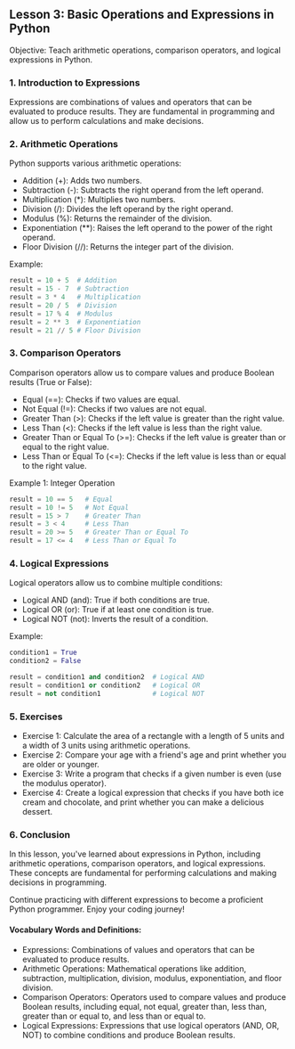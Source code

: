 ## Lesson 3: Basic Operations and Expressions in Python

Objective: 
Teach arithmetic operations, comparison operators, and logical expressions in Python.

### 1. Introduction to Expressions
Expressions are combinations of values and operators that can be evaluated to produce results. They are fundamental in programming and allow us to perform calculations and make decisions.

###  2. Arithmetic Operations
Python supports various arithmetic operations:
- Addition (+): Adds two numbers.
- Subtraction (-): Subtracts the right operand from the left operand.
- Multiplication (\*): Multiplies two numbers.
- Division (/): Divides the left operand by the right operand.
- Modulus (%): Returns the remainder of the division.
- Exponentiation (\*\*): Raises the left operand to the power of the right operand.
- Floor Division (//): Returns the integer part of the division.

Example:
```python
result = 10 + 5  # Addition
result = 15 - 7  # Subtraction
result = 3 * 4   # Multiplication
result = 20 / 5  # Division
result = 17 % 4  # Modulus
result = 2 ** 3  # Exponentiation
result = 21 // 5 # Floor Division
```

### 3. Comparison Operators
Comparison operators allow us to compare values and produce Boolean results (True or False):
- Equal (\==): Checks if two values are equal.
- Not Equal (!=): Checks if two values are not equal.
- Greater Than (>): Checks if the left value is greater than the right value.
- Less Than (<): Checks if the left value is less than the right value.
- Greater Than or Equal To (>=): Checks if the left value is greater than or equal to the right value.
- Less Than or Equal To (<=): Checks if the left value is less than or equal to the right value.

Example 1: Integer Operation
```python
result = 10 == 5   # Equal
result = 10 != 5   # Not Equal
result = 15 > 7    # Greater Than
result = 3 < 4     # Less Than
result = 20 >= 5   # Greater Than or Equal To
result = 17 <= 4   # Less Than or Equal To
```

### 4. Logical Expressions
Logical operators allow us to combine multiple conditions:
- Logical AND (and): True if both conditions are true.
- Logical OR (or): True if at least one condition is true.
- Logical NOT (not): Inverts the result of a condition.

Example:
```python
condition1 = True
condition2 = False

result = condition1 and condition2  # Logical AND
result = condition1 or condition2   # Logical OR
result = not condition1             # Logical NOT
```

### 5. Exercises
- Exercise 1: Calculate the area of a rectangle with a length of 5 units and a width of 3 units using arithmetic operations.
- Exercise 2: Compare your age with a friend's age and print whether you are older or younger.
- Exercise 3: Write a program that checks if a given number is even (use the modulus operator).
- Exercise 4: Create a logical expression that checks if you have both ice cream and chocolate, and print whether you can make a delicious dessert.

### 6. Conclusion
In this lesson, you've learned about expressions in Python, including arithmetic operations, comparison operators, and logical expressions. These concepts are fundamental for performing calculations and making decisions in programming.

Continue practicing with different expressions to become a proficient Python programmer. Enjoy your coding journey!

#### Vocabulary Words and Definitions:
- Expressions: Combinations of values and operators that can be evaluated to produce results.
- Arithmetic Operations: Mathematical operations like addition, subtraction, multiplication, division, modulus, exponentiation, and floor division.
- Comparison Operators: Operators used to compare values and produce Boolean results, including equal, not equal, greater than, less than, greater than or equal to, and less than or equal to.
- Logical Expressions: Expressions that use logical operators (AND, OR, NOT) to combine conditions and produce Boolean results.
